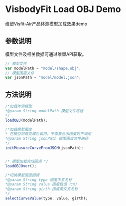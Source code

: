 # VisbodyFit Load OBJ Demo

维塑Visfit-Air产品体测模型加载效果demo

## 参数说明
模型文件及相关数据可通过维塑API获取。
```javascript
// 模型文件
var modelPath = "model/shape.obj";
// 模型围度文件
var jsonPath = "model/model.json";
```

## 方法说明
```javascript
/*加载体测模型
*@param String modelPath 模型文件路径
*/
loadOBJ(modelPath);

/*加载模型围度
* 在模型加载完成后调用，不需要显示围度则不调用
*@param String jsonPath 模型围度文件路径
*/
initMeasureCurveFromJSON(jsonPath);


/* 模型加载完成回调 */
loadOBJOver();

/*切换模型围度回调
*@param String type 围度中文名称
*@param String value 围度数值（cm）
*@param String girth 围度英文文名称
*/
selectCurveValue(type, value, girth);
```